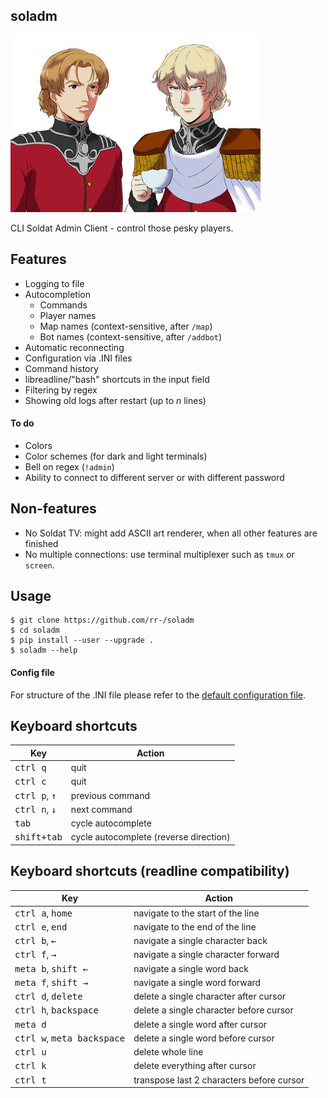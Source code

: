 soladm
------

![](reinhard.jpg)

CLI Soldat Admin Client - control those pesky players.

## Features

- Logging to file
- Autocompletion
    - Commands
    - Player names
    - Map names (context-sensitive, after `/map`)
    - Bot names (context-sensitive, after `/addbot`)
- Automatic reconnecting
- Configuration via .INI files
- Command history
- libreadline/"bash" shortcuts in the input field
- Filtering by regex
- Showing old logs after restart (up to *n* lines)

#### To do

- Colors
- Color schemes (for dark and light terminals)
- Bell on regex (`!admin`)
- Ability to connect to different server or with different password

## Non-features

- No Soldat TV: might add ASCII art renderer, when all other features are finished
- No multiple connections: use terminal multiplexer such as `tmux` or `screen`.

## Usage

```
$ git clone https://github.com/rr-/soladm
$ cd soladm
$ pip install --user --upgrade .
$ soladm --help
```

#### Config file

For structure of the .INI file please refer to the [default configuration
file](soladm/data/default_config.ini).

## Keyboard shortcuts

Key                             | Action
---                             | ---
<kbd>ctrl q</kbd>               | quit
<kbd>ctrl c</kbd>               | quit
<kbd>ctrl p</kbd>, <kbd>↑</kbd> | previous command
<kbd>ctrl n</kbd>, <kbd>↓</kbd> | next command
<kbd>tab</kbd>                  | cycle autocomplete
<kbd>shift+tab</kbd>            | cycle autocomplete (reverse direction)

## Keyboard shortcuts (readline compatibility)

Key                                          | Action
---                                          | ---
<kbd>ctrl a</kbd>, <kbd>home</kbd>           | navigate to the start of the line
<kbd>ctrl e</kbd>, <kbd>end</kbd>            | navigate to the end of the line
<kbd>ctrl b</kbd>, <kbd>←</kbd>              | navigate a single character back
<kbd>ctrl f</kbd>, <kbd>→</kbd>              | navigate a single character forward
<kbd>meta b</kbd>, <kbd>shift ←</kbd>        | navigate a single word back
<kbd>meta f</kbd>, <kbd>shift →</kbd>        | navigate a single word forward
<kbd>ctrl d</kbd>, <kbd>delete</kbd>         | delete a single character after cursor
<kbd>ctrl h</kbd>, <kbd>backspace</kbd>      | delete a single character before cursor
<kbd>meta d</kbd>                            | delete a single word after cursor
<kbd>ctrl w</kbd>, <kbd>meta backspace</kbd> | delete a single word before cursor
<kbd>ctrl u</kbd>                            | delete whole line
<kbd>ctrl k</kbd>                            | delete everything after cursor
<kbd>ctrl t</kbd>                            | transpose last 2 characters before cursor
